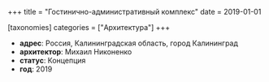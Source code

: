 
+++
title = "Гостинично-административный комплекс"
date = 2019-01-01

[taxonomies]
categories = ["Архитектура"]
+++

- **адрес**: Россия, Калининградская область, город Калининград
- **архитектор**: Михаил Никоненко
- **статус**: Концепция
- **год**: 2019
        